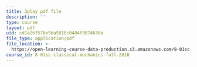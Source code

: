 ```yaml
---
title: 3play pdf file
description: ''
type: course
layout: pdf
uid: cd1a26f576e5ba5810c0484f3874630a
file_type: application/pdf
file_location: >-
  https://open-learning-course-data-production.s3.amazonaws.com/8-01sc-classical-mechanics-fall-2016/cd1a26f576e5ba5810c0484f3874630a_gWLC3r6EHl0.pdf
course_id: 8-01sc-classical-mechanics-fall-2016
---
```

